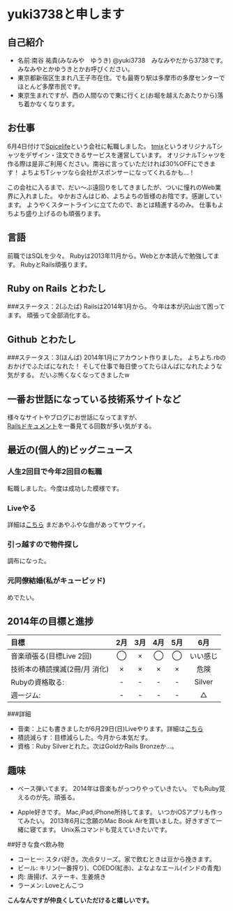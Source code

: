 # yuki3738と申します
## 自己紹介
* 名前:南谷 祐貴(みなみや　ゆうき) @yuki3738　みなみやだから3738です。
みなみやとかゆうきとかお呼びください。
* 東京都新宿区生まれ八王子市在住。でも最寄り駅は多摩市の多摩センターでほとんど多摩市民です。
* 東京生まれですが、西の人間なので東に行くと(お堀を越えたあたりから)落ち着かなくなります。

## お仕事
6月4日付けで[Spicelife](http://spicelife.jp/)という会社に転職しました。
[tmix](http://tmix.jp/)というオリジナルTシャツをデザイン・注文できるサービスを運営しています。
オリジナルTシャツを作る際は是非ご利用ください。南谷に言っていただければ30%OFFにできます！
よちよちTシャツなら会社がスポンサーになってくれるかも…！


この会社に入るまで、だい〜ぶ遠回りをしてきましたが、ついに憧れのWeb業界に入れました。
ゆかおさんはじめ、よちよちの皆様のお陰です。感謝しています。
ようやくスタートラインに立てたので、あとは精進するのみ。
仕事もよちよち盛り上げるのも頑張ります。


## 言語
前職ではSQLを少々。
Rubyは2013年11月から。Webとか本読んで勉強してます。
RubyとRails頑張ります。

## Ruby on Rails とわたし
###ステータス：2(ふたば)
Railsは2014年1月から。
今年は本が沢山出て困ってます。
頑張って全部消化する。

## Github とわたし
###ステータス：3(ほんば)
2014年1月にアカウント作りました。
よちよち.rbのおかげでふたばになれた！
そして仕事で毎日使ってたらほんばになれたような気がする。
だいぶ怖くなくなってきましたw

## 一番お世話になっている技術系サイトなど
様々なサイトやブログにお世話になってますが、  
[Railsドキュメント](http://railsdoc.com/)を一番見てる回数が多い気がする。


## 最近の(個人的)ビッグニュース
### 人生2回目で今年2回目の転職
転職しました。今度は成功した模様です。

### Liveやる
詳細は[こちら](https://www.facebook.com/notes/%E5%8D%97%E8%B0%B7-%E7%A5%90%E8%B2%B4/%E5%91%8A%E7%9F%A56%E6%9C%8829%E6%97%A5%E6%97%A5%E3%81%8A%E6%98%BC%E3%81%ABlive%E3%82%84%E3%82%8A%E3%81%BE%E3%81%99/704250499621195)
まだあやふやな曲があってヤヴァイ。

### 引っ越すので物件探し
調布になった。

### 元同僚結婚(私がキューピッド)
めでたい。

## 2014年の目標と進捗
|            目標           | 2月 | 3月 | 4月 | 5月 | 6月 |
|:-------------------------|:---:|:---:|:---:|:---:|:---:|
|音楽頑張る(目標Live 2回)     |  ◯  |  ×  |  ◯  |  ◯  | いい感じ|
|技術本の積読撲滅(2冊/月 消化) |  ×  |  ×  |  ×  |  ×  | 危険|
|Rubyの資格取る:			|  -  |  -  |  -  | - | Silver |
|週一ジム:			|  -  |  -  |  -  |  -  | △ |


###詳細
* 音楽：上にも書きましたが6月29日(日)Liveやります。詳細は[こちら](https://www.facebook.com/notes/%E5%8D%97%E8%B0%B7-%E7%A5%90%E8%B2%B4/%E5%91%8A%E7%9F%A56%E6%9C%8829%E6%97%A5%E6%97%A5%E3%81%8A%E6%98%BC%E3%81%ABlive%E3%82%84%E3%82%8A%E3%81%BE%E3%81%99/704250499621195)
* 積読減らす：目標減らした。今月から本気だす。
* 資格：Ruby Silverとれた。次はGoldかRails Bronzeか…。

## 趣味
* ベース弾いてます。
2014年は音楽もがっつりやっていきたい。
でもRuby覚えるのが先。頑張る。

* Apple好きです。
Mac,iPad,iPhone所持してます。
いつかiOSアプリも作ってみたい。
2013年6月に念願のMac Book Airを買いました。好きすぎて一緒に寝てます。
Unix系コマンドも覚えていきたいです。

##好きな食べ飲み物
* コーヒー: スタバ好き。次点タリーズ。家で飲むときは豆から挽きます。
* ビール:   キリン(一番搾り)、COEDO(紅赤)、よなよなエール(インドの青鬼)
* 肉:       唐揚げ、ステーキ、生姜焼き
* ラーメン: Loveとんこつ


**こんなんですが仲良くしていただけると嬉しいです。**

